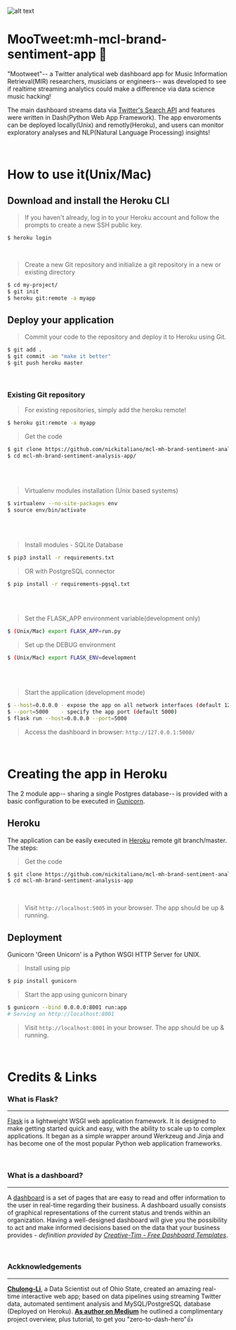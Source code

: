 ![alt text](https://github.com/nickitaliano/mcl-mh-brand-sentiment-analysis-app/blob/master/MooTweet.png?raw=true)

# MooTweet:mh-mcl-brand-sentiment-app 🎹

"Mootweet"-- a Twitter analytical web dashboard app for Music Information Retrieval(MIR) researchers, musicians or engineers-- was developed to see if realtime streaming analytics could make a difference via data science music hacking!

The main dashboard streams data via [Twitter's Search API](https://en.wikipedia.org/wiki/Dashboard_(business)) and features were written in Dash(Python Web App Framework). The app envoroments can be deployed locally(Unix) and remotly(Heroku), and users can monitor exploratory analyses and NLP(Natural Language Processing) insights!

<br/>

# How to use it(Unix/Mac)
## Download and install the Heroku CLI

> If you haven't already, log in to your Heroku account and follow the prompts to create a new SSH public key.
```'bash 
$ heroku login
```
<br/>

> Create a new Git repository and initialize a git repository in a new or existing directory
```bash
$ cd my-project/
$ git init
$ heroku git:remote -a myapp
```
## Deploy your application
> Commit your code to the repository and deploy it to Heroku using Git.
```bash
$ git add .
$ git commit -am "make it better"
$ git push heroku master
```
<br/>

### Existing Git repository
> For existing repositories, simply add the heroku remote!
```bash
$ heroku git:remote -a myapp
```
> Get the code
```bash
$ git clone https://github.com/nickitaliano/mcl-mh-brand-sentiment-analysis-app.git
$ cd mcl-mh-brand-sentiment-analysis-app/
```
<br/>

<br/>

> Virtualenv modules installation (Unix based systems)
```bash
$ virtualenv --no-site-packages env
$ source env/bin/activate
```

<br/>

<br/>

> Install modules - SQLite Database
```bash
$ pip3 install -r requirements.txt
```

> OR with PostgreSQL connector
```bash
$ pip install -r requirements-pgsql.txt
```

<br/>

<br/>

> Set the FLASK_APP environment variable(development only)
```bash
$ (Unix/Mac) export FLASK_APP=run.py
```
> Set up the DEBUG environment
```bash
$ (Unix/Mac) export FLASK_ENV=development
```

<br/>

<br/>

> Start the application (development mode)
```bash
$ --host=0.0.0.0 - expose the app on all network interfaces (default 127.0.0.1)
$ --port=5000    - specify the app port (default 5000)  
$ flask run --host=0.0.0.0 --port=5000
```

> Access the dashboard in browser: `http://127.0.0.1:5000/`


<br/>

# Creating the app in Heroku

The 2 module app-- sharing a single Postgres database-- is provided with a basic configuration to be executed in [Gunicorn](https://gunicorn.org/).


## Heroku

The application can be easily executed in [Heroku](https:/heroku.com) remote git branch/master. The steps:

> Get the code

```bash
$ git clone https://github.com/nickitaliano/mcl-mh-brand-sentiment-analysis-app
$ cd mcl-mh-brand-sentiment-analysis-app
```

<br/>

> Visit `http://localhost:5005` in your browser. The app should be up & running.
## Deployment 

Gunicorn 'Green Unicorn' is a Python WSGI HTTP Server for UNIX.

> Install using pip

```bash
$ pip install gunicorn
```
> Start the app using gunicorn binary

```bash
$ gunicorn --bind 0.0.0.0:8001 run:app
# Serving on http://localhost:8001
```

> Visit `http://localhost:8001` in your browser. The app should be up & running.

<br/>

# Credits & Links

### What is Flask?
---
[Flask](https://www.palletsprojects.com/p/flask/) is a lightweight WSGI web application framework. It is designed to make getting started quick and easy, with the ability to scale up to complex applications. It began as a simple wrapper around Werkzeug and Jinja and has become one of the most popular Python web application frameworks.

<br/>

### What is a dashboard?
---
A [dashboard](https://en.wikipedia.org/wiki/Dashboard_(business)) is a set of pages that are easy to read and offer information to the user in real-time regarding their business. A dashboard usually consists of graphical representations of the current status and trends within an organization. Having a well-designed dashboard will give you the possibility to act and make informed decisions based on the data that your business provides - *definition provided by [Creative-Tim - Free Dashboard Templates](https://www.creative-tim.com/blog/web-design/free-dashboard-templates/?ref=appseed)*.

<br/>

### Ackknowledgements
---
**[Chulong-Li](https://github.com/Chulong-Li/Real-time-Sentiment-Tracking-on-Twitter-for-Brand-Improvement-and-Trend-Recognition)**, a Data Scientist out of Ohio State, created an amazing real-time interactive web app; based on data pipelines using streaming Twitter data, automated sentiment analysis and MySQL/PostgreSQL database (Deployed on Heroku). **[As author on Medium](https://medium.com/@ChulongLi)** he outlined a complimentary project overview, plus tutorial, to get you "zero-to-dash-hero"👍
